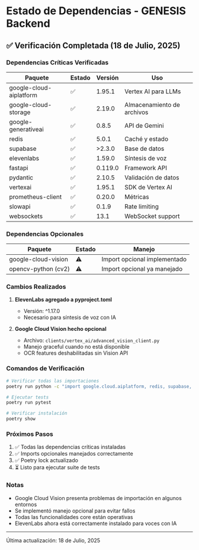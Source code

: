 # Estado de Dependencias - GENESIS Backend

## ✅ Verificación Completada (18 de Julio, 2025)

### Dependencias Críticas Verificadas

| Paquete | Estado | Versión | Uso |
|---------|---------|---------|-----|
| google-cloud-aiplatform | ✅ | 1.95.1 | Vertex AI para LLMs |
| google-cloud-storage | ✅ | 2.19.0 | Almacenamiento de archivos |
| google-generativeai | ✅ | 0.8.5 | API de Gemini |
| redis | ✅ | 5.0.1 | Caché y estado |
| supabase | ✅ | >2.3.0 | Base de datos |
| elevenlabs | ✅ | 1.59.0 | Síntesis de voz |
| fastapi | ✅ | 0.119.0 | Framework API |
| pydantic | ✅ | 2.10.5 | Validación de datos |
| vertexai | ✅ | 1.95.1 | SDK de Vertex AI |
| prometheus-client | ✅ | 0.20.0 | Métricas |
| slowapi | ✅ | 0.1.9 | Rate limiting |
| websockets | ✅ | 13.1 | WebSocket support |

### Dependencias Opcionales

| Paquete | Estado | Manejo |
|---------|---------|---------|
| google-cloud-vision | ⚠️ | Import opcional implementado |
| opencv-python (cv2) | ⚠️ | Import opcional ya manejado |

### Cambios Realizados

1. **ElevenLabs agregado a pyproject.toml**
   - Versión: ^1.17.0
   - Necesario para síntesis de voz con IA

2. **Google Cloud Vision hecho opcional**
   - Archivo: `clients/vertex_ai/advanced_vision_client.py`
   - Manejo graceful cuando no está disponible
   - OCR features deshabilitadas sin Vision API

### Comandos de Verificación

```bash
# Verificar todas las importaciones
poetry run python -c "import google.cloud.aiplatform, redis, supabase, elevenlabs, fastapi"

# Ejecutar tests
poetry run pytest

# Verificar instalación
poetry show
```

### Próximos Pasos

1. ✅ Todas las dependencias críticas instaladas
2. ✅ Imports opcionales manejados correctamente
3. ✅ Poetry lock actualizado
4. ⏳ Listo para ejecutar suite de tests

### Notas

- Google Cloud Vision presenta problemas de importación en algunos entornos
- Se implementó manejo opcional para evitar fallos
- Todas las funcionalidades core están operativas
- ElevenLabs ahora está correctamente instalado para voces con IA

---

Última actualización: 18 de Julio, 2025